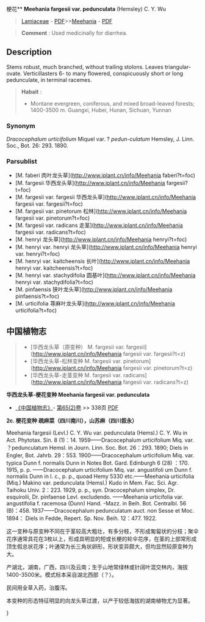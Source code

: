 梗花** **Meehania fargesii var. pedunculata** (Hemsley) C. Y. Wu

> [Lamiaceae](http://www.iplant.cn/info/Lamiaceae?t=foc) - [PDF](http://www.iplant.cn/foc/pdf/Lamiaceae.pdf)>>[Meehania](http://www.iplant.cn/info/Meehania?t=foc) - [PDF](http://www.iplant.cn/foc/pdf/Meehania.pdf)

> **Comment** : 
> Used medicinally for diarrhea.

## Description

Stems robust, much branched, without trailing stolons. Leaves triangular-ovate. Verticillasters 6- to many flowered, conspicuously short or long pedunculate, in terminal racemes.

> **Habait** : 
>* Montane evergreen, coniferous, and mixed broad-leaved forests; 1400-3500 m. Guangxi, Hubei, Hunan, Sichuan, Yunnan

### Synonym
*Dracocephalum urticifolium* Miquel var. ? *pedun-culatum* Hemsley, J. Linn. Soc., Bot. 26: 293. 1890.

### Parsublist

* [M.  faberi  肉叶龙头草](http://www.iplant.cn/info/Meehania faberi?t=foc)
* [M.  fargesii  华西龙头草](http://www.iplant.cn/info/Meehania fargesii?t=foc)
* [M.  fargesii var. fargesii  华西龙头草](http://www.iplant.cn/info/Meehania fargesii var. fargesii?t=foc)
* [M.  fargesii var. pinetorum  松林](http://www.iplant.cn/info/Meehania fargesii var. pinetorum?t=foc)
* [M.  fargesii var. radicans  走茎](http://www.iplant.cn/info/Meehania fargesii var. radicans?t=foc)
* [M.  henryi  龙头草](http://www.iplant.cn/info/Meehania henryi?t=foc)
* [M.  henryi var. henryi  龙头草](http://www.iplant.cn/info/Meehania henryi var. henryi?t=foc)
* [M.  henryi var. kaitcheensis  长叶](http://www.iplant.cn/info/Meehania henryi var. kaitcheensis?t=foc)
* [M.  henryi var. stachydifolia  圆基叶](http://www.iplant.cn/info/Meehania henryi var. stachydifolia?t=foc)
* [M.  pinfaensis  狭叶龙头草](http://www.iplant.cn/info/Meehania pinfaensis?t=foc)
* [M.  urticifolia  荨麻叶龙头草](http://www.iplant.cn/info/Meehania urticifolia?t=foc)

## 中国植物志

> * [华西龙头草（原变种）  M.  fargesii var. fargesii](http://www.iplant.cn/info/Meehania fargesii var. fargesii?t=z)
> * [华西龙头草-松林变种  M.  fargesii var. pinetorum](http://www.iplant.cn/info/Meehania fargesii var. pinetorum?t=z)
> * [华西龙头草-走茎变种  M.  fargesii var. radicans](http://www.iplant.cn/info/Meehania fargesii var. radicans?t=z)

**华西龙头草-梗花变种 Meehania fargesii var. pedunculata**

* [《中国植物志》](http://www.iplant.cn/frps)- [第65(2)卷](http://www.iplant.cn/frps/vol/65(2)) >> 338页 [PDF](http://www.iplant.cn/frps/pdf/65(2)/338.pdf)

**2c. 梗花变种 疏麻菜（四川南川），山苏麻（四川叙永）**

Meehania fargesii (Levl.) C. Y. Wu var. pedunculata (Hemsl.) C. Y. Wu in Act. Phytotax. Sin. 8 (1)：14. 1959——Dracocephalum urticifolium Miq. var. ？pedunculatum Hemsl. in Journ. Linn. Soc. Bot. 26：293. 1890; Diels in Engler, Bot. Jahrb. 29：553. 1900——Dracocephalum urticifolium Miq. var. typica Dunn f. normalis Dunn in Notes Bot. Gard. Edinburgh 6 (28) ：170. 1915, p. p. ——Dracocephalum urticifolium Miq. var. angustifoli um Dunn f. normalis Dunn in l. c., p. p., quoad Hemy 5330 etc.——Meehania urticifolia (Miq.) Makino var. pedunculata (Hemsl.) Kudo in Mem. Fac. Sci. Agr. Taihoku Univ. 2：223. 1929, p. p., syn. Dracocephalum simplex, Dr. esquirolii, Dr. pinfaense Levl. excludendo. ——Meehania urticifolia var. angustifolia f. racemosa (Dunn) Hand. -Mazz. in Beih. Bot. Centralbl. 56 (B)：458. 1937——Dracocephalum pedunculatum auct. non Sesse et Moc. 1894： Diels in Fedde, Repert. Sp. Nov. Beih. 12：477. 1922.

这一变种与原变种不同在于茎较高大粗壮，有多分枝，不形成匍匐状的分枝；聚伞花序通常具花在3枚以上，形成具明显的短或长梗的轮伞花序，在茎的上部常形成顶生假总状花序；叶通常为长三角状卵形，形状变异颇大，但均显然较原变种为大。

产湖北，湖南，广西，四川及云南；生于山地常绿林或针阔叶混交林内，海拔1400-3500米。模式标本采自湖北西部（？）。

民间用全草入药，治腹泻。

本变种的形态特征明显的向龙头草过渡，以产于较低海拔的湖南植物尤为显著。

}